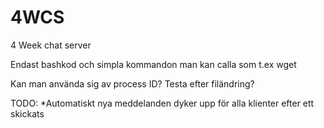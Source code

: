 # 4WCS
4 Week chat server

Endast bashkod och simpla kommandon man kan calla som t.ex wget

Kan man använda sig av process ID?
Testa efter filändring?

TODO:
*Automatiskt nya meddelanden dyker upp för alla klienter efter ett skickats
